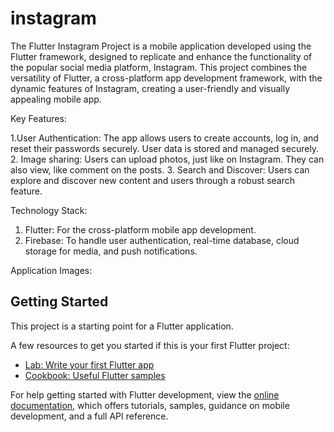 # instagram

The Flutter Instagram Project is a mobile application developed using the Flutter framework, designed to replicate and enhance the functionality of the popular social media platform, Instagram. This project combines the versatility of Flutter, a cross-platform app development framework, with the dynamic features of Instagram, creating a user-friendly and visually appealing mobile app.

Key Features:

1.User Authentication: The app allows users to create accounts, log in, and reset their passwords securely. User data is stored and managed securely.
2. Image sharing: Users can upload photos, just like on Instagram. They can also view, like comment on the posts.
3. Search and Discover: Users can explore and discover new content and users through a robust search feature.

Technology Stack:
1. Flutter: For the cross-platform mobile app development.
2. Firebase: To handle user authentication, real-time database, cloud storage for media, and push notifications.


Application Images:



## Getting Started

This project is a starting point for a Flutter application.

A few resources to get you started if this is your first Flutter project:

- [Lab: Write your first Flutter app](https://docs.flutter.dev/get-started/codelab)
- [Cookbook: Useful Flutter samples](https://docs.flutter.dev/cookbook)

For help getting started with Flutter development, view the
[online documentation](https://docs.flutter.dev/), which offers tutorials,
samples, guidance on mobile development, and a full API reference.
